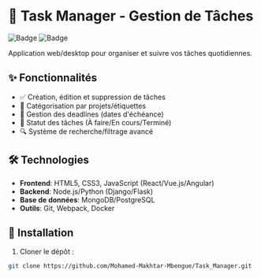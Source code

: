 # 📝 Task Manager - Gestion de Tâches

![Badge](https://img.shields.io/badge/Version-1.0.0-blue) 
![Badge](https://img.shields.io/badge/License-MIT-green)

Application web/desktop pour organiser et suivre vos tâches quotidiennes.

## ✨ Fonctionnalités

- ✅ Création, édition et suppression de tâches
- 🔖 Catégorisation par projets/étiquettes
- 📅 Gestion des deadlines (dates d'échéance)
- 🔄 Statut des tâches (À faire/En cours/Terminé)
- 🔍 Système de recherche/filtrage avancé

## 🛠️ Technologies

- **Frontend**: HTML5, CSS3, JavaScript (React/Vue.js/Angular)
- **Backend**: Node.js/Python (Django/Flask)
- **Base de données**: MongoDB/PostgreSQL
- **Outils**: Git, Webpack, Docker

## 🚀 Installation

1. Cloner le dépôt :
```bash
git clone https://github.com/Mohamed-Makhtar-Mbengue/Task_Manager.git
